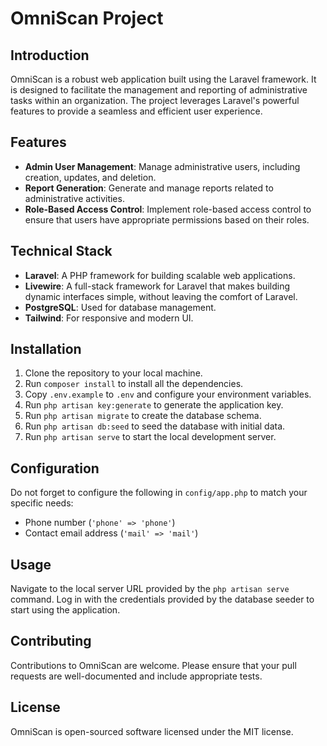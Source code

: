 # OmniScan Project

## Introduction
OmniScan is a robust web application built using the Laravel framework. It is designed to facilitate the management and reporting of administrative tasks within an organization. The project leverages Laravel's powerful features to provide a seamless and efficient user experience.

## Features
- **Admin User Management**: Manage administrative users, including creation, updates, and deletion.
- **Report Generation**: Generate and manage reports related to administrative activities.
- **Role-Based Access Control**: Implement role-based access control to ensure that users have appropriate permissions based on their roles.

## Technical Stack
- **Laravel**: A PHP framework for building scalable web applications.
- **Livewire**: A full-stack framework for Laravel that makes building dynamic interfaces simple, without leaving the comfort of Laravel.
- **PostgreSQL**: Used for database management.
- **Tailwind**: For responsive and modern UI.

## Installation
1. Clone the repository to your local machine.
2. Run `composer install` to install all the dependencies.
3. Copy `.env.example` to `.env` and configure your environment variables.
4. Run `php artisan key:generate` to generate the application key.
5. Run `php artisan migrate` to create the database schema.
6. Run `php artisan db:seed` to seed the database with initial data.
7. Run `php artisan serve` to start the local development server.

## Configuration

Do not forget to configure the following in `config/app.php` to match your specific needs:
- Phone number (`'phone' => 'phone'`)
- Contact email address (`'mail' => 'mail'`)

## Usage
Navigate to the local server URL provided by the `php artisan serve` command. Log in with the credentials provided by the database seeder to start using the application.

## Contributing
Contributions to OmniScan are welcome. Please ensure that your pull requests are well-documented and include appropriate tests.

## License
OmniScan is open-sourced software licensed under the MIT license.